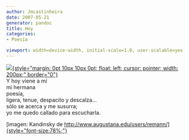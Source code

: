 ```yaml
---
author: Jmcastinheira
date: 2007-05-21
generator: pandoc
title: Hoy
categories:
- Poesía

viewport: width=device-width, initial-scale=1.0, user-scalable=yes
---
```



[![](http://www.augustana.edu/users/remann/kandinsky/KANTHM1.GIF){style="margin: 0pt 10px 10px 0pt; float: left; cursor: pointer; width: 200px;"
border="0"}](http://www.augustana.edu/users/remann/kandinsky/KANTHM1.GIF)\
Y hoy viene a mí\
mi hermana\
poesía,\
ligera, tenue, despacito y descalza...\
sólo se acerca y me susurra;\
yo me quedo callado para escucharla.

[imagen: Kandinsky de
http://www.augustana.edu/users/remann/]{style="font-size:78%;"}
